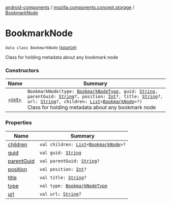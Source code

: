 [android-components](../../index.md) / [mozilla.components.concept.storage](../index.md) / [BookmarkNode](./index.md)

# BookmarkNode

`data class BookmarkNode` [(source)](https://github.com/mozilla-mobile/android-components/blob/master/components/concept/storage/src/main/java/mozilla/components/concept/storage/BookmarksStorage.kt#L109)

Class for holding metadata about any bookmark node

### Constructors

| Name | Summary |
|---|---|
| [&lt;init&gt;](-init-.md) | `BookmarkNode(type: `[`BookmarkNodeType`](../-bookmark-node-type/index.md)`, guid: `[`String`](https://kotlinlang.org/api/latest/jvm/stdlib/kotlin/-string/index.html)`, parentGuid: `[`String`](https://kotlinlang.org/api/latest/jvm/stdlib/kotlin/-string/index.html)`?, position: `[`Int`](https://kotlinlang.org/api/latest/jvm/stdlib/kotlin/-int/index.html)`?, title: `[`String`](https://kotlinlang.org/api/latest/jvm/stdlib/kotlin/-string/index.html)`?, url: `[`String`](https://kotlinlang.org/api/latest/jvm/stdlib/kotlin/-string/index.html)`?, children: `[`List`](https://kotlinlang.org/api/latest/jvm/stdlib/kotlin.collections/-list/index.html)`<`[`BookmarkNode`](./index.md)`>?)`<br>Class for holding metadata about any bookmark node |

### Properties

| Name | Summary |
|---|---|
| [children](children.md) | `val children: `[`List`](https://kotlinlang.org/api/latest/jvm/stdlib/kotlin.collections/-list/index.html)`<`[`BookmarkNode`](./index.md)`>?` |
| [guid](guid.md) | `val guid: `[`String`](https://kotlinlang.org/api/latest/jvm/stdlib/kotlin/-string/index.html) |
| [parentGuid](parent-guid.md) | `val parentGuid: `[`String`](https://kotlinlang.org/api/latest/jvm/stdlib/kotlin/-string/index.html)`?` |
| [position](position.md) | `val position: `[`Int`](https://kotlinlang.org/api/latest/jvm/stdlib/kotlin/-int/index.html)`?` |
| [title](title.md) | `val title: `[`String`](https://kotlinlang.org/api/latest/jvm/stdlib/kotlin/-string/index.html)`?` |
| [type](type.md) | `val type: `[`BookmarkNodeType`](../-bookmark-node-type/index.md) |
| [url](url.md) | `val url: `[`String`](https://kotlinlang.org/api/latest/jvm/stdlib/kotlin/-string/index.html)`?` |
